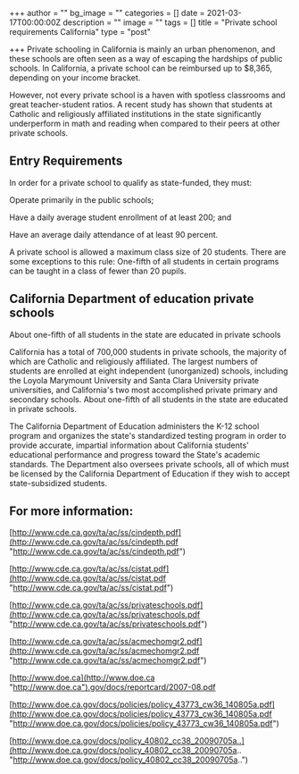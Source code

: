 +++
author = ""
bg_image = ""
categories = []
date = 2021-03-17T00:00:00Z
description = ""
image = ""
tags = []
title = "Private school requirements California"
type = "post"

+++
Private schooling in California is mainly an urban phenomenon, and these schools are often seen as a way of escaping the hardships of public schools. In California, a private school can be reimbursed up to $8,365, depending on your income bracket.

However, not every private school is a haven with spotless classrooms and great teacher-student ratios. A recent study has shown that students at Catholic and religiously affiliated institutions in the state significantly underperform in math and reading when compared to their peers at other private schools.

## Entry Requirements

In order for a private school to qualify as state-funded, they must:

Operate primarily in the public schools;

Have a daily average student enrollment of at least 200; and

Have an average daily attendance of at least 90 percent.

A private school is allowed a maximum class size of 20 students. There are some exceptions to this rule: One-fifth of all students in certain programs can be taught in a class of fewer than 20 pupils.

## California Department of education private schools

About one-fifth of all students in the state are educated in private schools

California has a total of 700,000 students in private schools, the majority of which are Catholic and religiously affiliated. The largest numbers of students are enrolled at eight independent (unorganized) schools, including the Loyola Marymount University and Santa Clara University private universities, and California's two most accomplished private primary and secondary schools. About one-fifth of all students in the state are educated in private schools.

The California Department of Education administers the K-12 school program and organizes the state's standardized testing program in order to provide accurate, impartial information about California students' educational performance and progress toward the State's academic standards. The Department also oversees private schools, all of which must be licensed by the California Department of Education if they wish to accept state-subsidized students.

## For more information:

[http://www.cde.ca.gov/ta/ac/ss/cindepth.pdf](http://www.cde.ca.gov/ta/ac/ss/cindepth.pdf "http://www.cde.ca.gov/ta/ac/ss/cindepth.pdf")

[http://www.cde.ca.gov/ta/ac/ss/cistat.pdf](http://www.cde.ca.gov/ta/ac/ss/cistat.pdf "http://www.cde.ca.gov/ta/ac/ss/cistat.pdf")

[http://www.cde.ca.gov/ta/ac/ss/privateschools.pdf](http://www.cde.ca.gov/ta/ac/ss/privateschools.pdf "http://www.cde.ca.gov/ta/ac/ss/privateschools.pdf")

[http://www.cde.ca.gov/ta/ac/ss/acmechomgr2.pdf](http://www.cde.ca.gov/ta/ac/ss/acmechomgr2.pdf "http://www.cde.ca.gov/ta/ac/ss/acmechomgr2.pdf")

[http://www.doe.ca](http://www.doe.ca "http://www.doe.ca").gov/docs/reportcard/2007-08.pdf

[http://www.doe.ca.gov/docs/policies/policy_43773_cw36_140805a.pdf](http://www.doe.ca.gov/docs/policies/policy_43773_cw36_140805a.pdf "http://www.doe.ca.gov/docs/policies/policy_43773_cw36_140805a.pdf")

[http://www.doe.ca.gov/docs/policy_40802_cc38_20090705a..](http://www.doe.ca.gov/docs/policy_40802_cc38_20090705a.. "http://www.doe.ca.gov/docs/policy_40802_cc38_20090705a..")